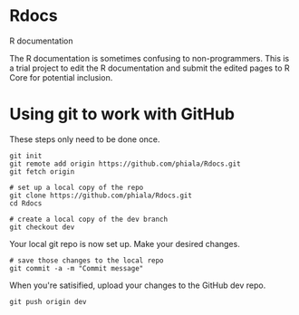 # Rdocs
R documentation

The R documentation is sometimes confusing to non-programmers. This is a trial project to edit the R documentation and submit the edited pages to R Core for potential inclusion.



# Using git to work with GitHub

These steps only need to be done once.

	git init
	git remote add origin https://github.com/phiala/Rdocs.git
	git fetch origin

	# set up a local copy of the repo
	git clone https://github.com/phiala/Rdocs.git
	cd Rdocs

	# create a local copy of the dev branch
	git checkout dev


Your local git repo is now set up. Make your desired changes.

	# save those changes to the local repo
	git commit -a -m "Commit message"

When you're satisified, upload your changes to the GitHub dev repo.

	git push origin dev


